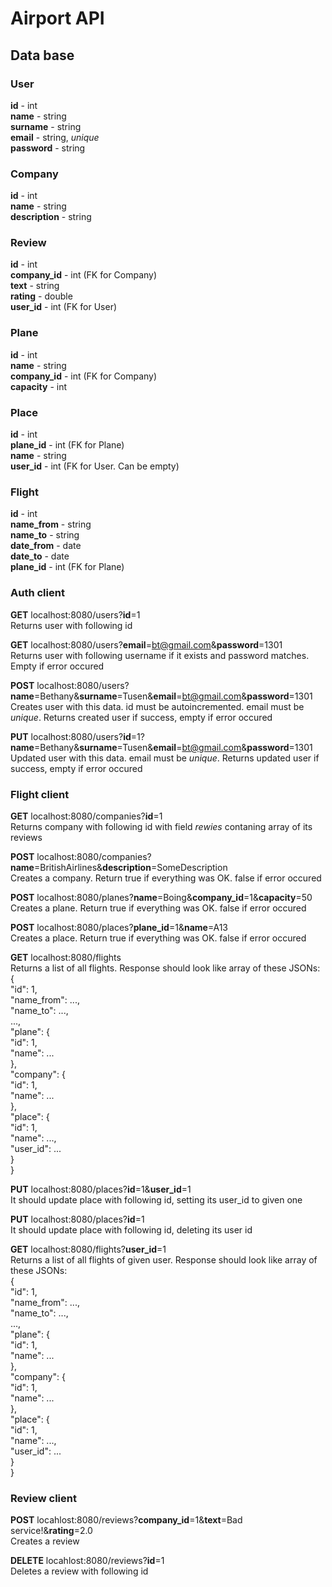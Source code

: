 # Airport API

## Data base

### User
**id** - int  
**name** - string  
**surname** - string  
**email** - string, *unique*  
**password** - string

### Company
**id** - int  
**name** - string  
**description** - string

### Review
**id** - int  
**company_id** - int (FK for Company)  
**text** - string  
**rating** - double  
**user_id** - int (FK for User)

### Plane
**id** - int  
**name** - string  
**company_id** - int (FK for Company)  
**capacity** - int  

### Place
**id** - int  
**plane_id** - int (FK for Plane)  
**name** - string  
**user_id** - int (FK for User. Can be empty)  

### Flight
**id** - int  
**name_from** - string  
**name_to** - string  
**date_from** - date  
**date_to** - date  
**plane_id** - int (FK for Plane)  

### Auth client

**GET** localhost:8080/users?**id**=1  
Returns user with following id

**GET** localhost:8080/users?**email**=bt@gmail.com&**password**=1301  
Returns user with following username if it exists and password matches. Empty if error occured

**POST** localhost:8080/users?**name**=Bethany&**surname**=Tusen&**email**=bt@gmail.com&**password**=1301  
Creates user with this data. id must be autoincremented. email must be *unique*. Returns created user if success, empty if error occured

**PUT** localhost:8080/users?**id**=1?**name**=Bethany&**surname**=Tusen&**email**=bt@gmail.com&**password**=1301  
Updated user with this data. email must be *unique*. Returns updated user if success, empty if error occured

### Flight client

**GET** localhost:8080/companies?**id**=1  
Returns company with following id with field *rewies* contaning array of its reviews

**POST** localhost:8080/companies?**name**=BritishAirlines&**description**=SomeDescription  
Creates a company. Return true if everything was OK. false if error occured  

**POST** localhost:8080/planes?**name**=Boing&**company_id**=1&**capacity**=50  
Creates a plane. Return true if everything was OK. false if error occured  

**POST** localhost:8080/places?**plane_id**=1&**name**=A13  
Creates a place. Return true if everything was OK. false if error occured

**GET** localhost:8080/flights  
Returns a list of all flights. Response should look like array of these JSONs:  
{  
  "id": 1,  
   "name_from": ...,  
   "name_to": ...,  
   ...,  
   "plane": {  
     "id": 1,  
     "name": ...  
   },  
   "company": {  
     "id": 1,  
     "name": ...  
   },  
   "place": {  
     "id": 1,  
     "name": ...,  
     "user_id": ...  
   }  
 }  
 
**PUT** localhost:8080/places?**id**=1&**user_id**=1  
It should update place with following id, setting its user_id to given one  

**PUT** localhost:8080/places?**id**=1  
It should update place with following id, deleting its user id

**GET** localhost:8080/flights?**user_id**=1  
Returns a list of all flights of given user. Response should look like array of these JSONs:  
{  
  "id": 1,  
   "name_from": ...,  
   "name_to": ...,  
   ...,  
   "plane": {  
     "id": 1,  
     "name": ...  
   },  
   "company": {  
     "id": 1,  
     "name": ...  
   },  
   "place": {  
     "id": 1,  
     "name": ...,  
     "user_id": ...  
   }  
 }  

### Review client

**POST** locahlost:8080/reviews?**company_id**=1&**text**=Bad service!&**rating**=2.0  
Creates a review  

**DELETE**  locahlost:8080/reviews?**id**=1  
Deletes a review with following id
